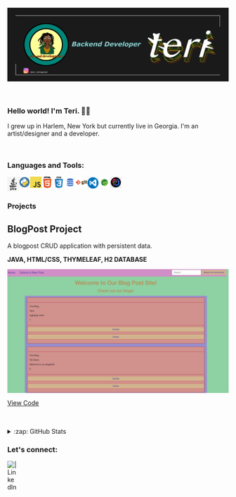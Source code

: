![](banner.png)

<br>

### Hello world! I'm Teri. 👋🏿

I grew up in Harlem, New York but currently live in Georgia. I'm an artist/designer and a developer.

<br>

### Languages and Tools:

<img align="left" alt="Java" width="26px" src="images/java.png" />
<img align="left" alt="Python" width="26px" src="images/python.png" />
<img align="left" alt="JavaScript" width="26px" src="images/js.png" />
<img align="left" alt="HTML5" width="26px" src="images/html.png" />
<img align="left" alt="CSS3" width="26px" src="images/css.png" />
<img align="left" alt="SQL" width="26px" src="images/sql.png" />
<img align="left" alt="Git" width="26px" src="images/git.png" />
<img align="left" alt="Visual Studio Code" width="26px" src="images/vscode.png" />
<img align="left" alt="Spring" width="26px" src="images/spring.png" />
<img align="left" alt="Intelliji" width="26px" src="images/intelliji.png" />

<br>
<br>

### Projects
## BlogPost Project
<p>A blogpost CRUD application with persistent data.</p>
<p><b>JAVA, HTML/CSS, THYMELEAF, H2 DATABASE</b></p>
<img align="center" alt="blog project" src="projects/blog.png" alt=""/>
<p><a class="project-link" target="_blank" href="https://github.com/artreimagined/techtalentblog.git">View Code</a></p>
       
            
<br>
<br>

<details>
<summary>:zap: GitHub Stats</summary>
<img src="https://github-readme-stats.vercel.app/api?username=artreimagined"/>
</details>

### Let's connect:

<a href="https://www.linkedin.com/in/teri-davis-a225b198"/>
  <img align="left" alt=" | LinkedIn" width="22px" src="https://cdn.jsdelivr.net/npm/simple-icons@v3/icons/linkedin.svg" />
</a>


<br />
<br />
